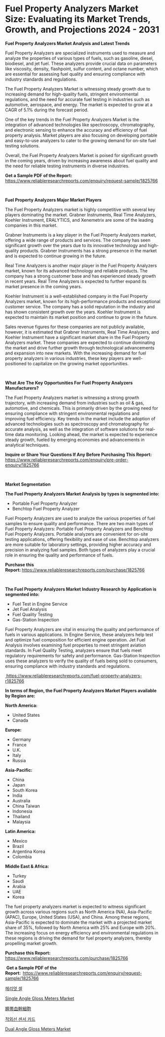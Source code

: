 <p><h1>Fuel Property Analyzers Market Size: Evaluating its Market Trends, Growth, and Projections 2024 - 2031</h1></p><p><strong>Fuel Property Analyzers Market Analysis and Latest Trends</strong></p>
<p><p>Fuel Property Analyzers are specialized instruments used to measure and analyze the properties of various types of fuels, such as gasoline, diesel, biodiesel, and jet fuel. These analyzers provide crucial data on parameters like viscosity, density, flashpoint, sulfur content, and octane number, which are essential for assessing fuel quality and ensuring compliance with industry standards and regulations.</p><p>The Fuel Property Analyzers Market is witnessing steady growth due to increasing demand for high-quality fuels, stringent environmental regulations, and the need for accurate fuel testing in industries such as automotive, aerospace, and energy. The market is expected to grow at a CAGR of 5.1% during the forecast period.</p><p>One of the key trends in the Fuel Property Analyzers Market is the integration of advanced technologies like spectroscopy, chromatography, and electronic sensing to enhance the accuracy and efficiency of fuel property analysis. Market players are also focusing on developing portable and easy-to-use analyzers to cater to the growing demand for on-site fuel testing solutions.</p><p>Overall, the Fuel Property Analyzers Market is poised for significant growth in the coming years, driven by increasing awareness about fuel quality and the need for reliable testing instruments in diverse industries.</p></p>
<p><strong>Get a Sample PDF of the Report:&nbsp;</strong> <a href="https://www.reliableresearchreports.com/enquiry/request-sample/1825766">https://www.reliableresearchreports.com/enquiry/request-sample/1825766</a></p>
<p>&nbsp;</p>
<p><strong>Fuel Property Analyzers Major Market Players</strong></p>
<p><p>The Fuel Property Analyzers market is highly competitive with several key players dominating the market. Grabner Instruments, Real Time Analyzers, Koehler Instrument, ERALYTICS, and Xenemetrix are some of the leading companies in this market.</p><p>Grabner Instruments is a key player in the Fuel Property Analyzers market, offering a wide range of products and services. The company has seen significant growth over the years due to its innovative technology and high-quality products. Grabner Instruments has a strong presence in the market and is expected to continue growing in the future.</p><p>Real Time Analyzers is another major player in the Fuel Property Analyzers market, known for its advanced technology and reliable products. The company has a strong customer base and has experienced steady growth in recent years. Real Time Analyzers is expected to further expand its market presence in the coming years.</p><p>Koehler Instrument is a well-established company in the Fuel Property Analyzers market, known for its high-performance products and exceptional customer service. The company has a solid reputation in the industry and has shown consistent growth over the years. Koehler Instrument is expected to maintain its market position and continue to grow in the future.</p><p>Sales revenue figures for these companies are not publicly available, however, it is estimated that Grabner Instruments, Real Time Analyzers, and Koehler Instrument have a significant market share in the Fuel Property Analyzers market. These companies are expected to continue dominating the market and drive further growth through technological advancements and expansion into new markets. With the increasing demand for fuel property analyzers in various industries, these key players are well-positioned to capitalize on the growing market opportunities.</p></p>
<p>&nbsp;</p>
<p><strong>What Are The Key Opportunities For Fuel Property Analyzers Manufacturers?</strong></p>
<p><p>The Fuel Property Analyzers market is witnessing a strong growth trajectory, with increasing demand from industries such as oil & gas, automotive, and chemicals. This is primarily driven by the growing need for ensuring compliance with stringent environmental regulations and improving fuel efficiency. Key trends in the market include the adoption of advanced technologies such as spectroscopy and chromatography for accurate analysis, as well as the integration of software solutions for real-time data monitoring. Looking ahead, the market is expected to experience steady growth, fueled by emerging economies and advancements in analytical techniques.</p></p>
<p><strong>Inquire or Share Your Questions If Any Before Purchasing This Report:</strong> <a href="https://www.reliableresearchreports.com/enquiry/pre-order-enquiry/1825766">https://www.reliableresearchreports.com/enquiry/pre-order-enquiry/1825766</a></p>
<p>&nbsp;</p>
<p><strong>Market Segmentation</strong></p>
<p><strong>The Fuel Property Analyzers Market Analysis by types is segmented into:</strong></p>
<p><ul><li>Portable Fuel Property Analyzer</li><li>Benchtop Fuel Property Analyzer</li></ul></p>
<p><p>Fuel Property Analyzers are used to analyze the various properties of fuel samples to ensure quality and performance. There are two main types of Fuel Property Analyzers: Portable Fuel Property Analyzers and Benchtop Fuel Property Analyzers. Portable analyzers are convenient for on-site testing applications, offering flexibility and ease of use. Benchtop analyzers are more suitable for laboratory settings, providing higher accuracy and precision in analyzing fuel samples. Both types of analyzers play a crucial role in ensuring the quality and performance of fuels.</p></p>
<p><strong>Purchase this Report:&nbsp;</strong><a href="https://www.reliableresearchreports.com/purchase/1825766">https://www.reliableresearchreports.com/purchase/1825766</a></p>
<p>&nbsp;</p>
<p><strong>The Fuel Property Analyzers Market Industry Research by Application is segmented into:</strong></p>
<p><ul><li>Fuel Test in Engine Service</li><li>Jet Fuel Analysis</li><li>Fuel Quality Testing</li><li>Gas-Station Inspection</li></ul></p>
<p><p>Fuel Property Analyzers are vital in ensuring the quality and performance of fuels in various applications. In Engine Service, these analyzers help test and optimize fuel composition for efficient engine operation. Jet Fuel Analysis involves examining fuel properties to meet stringent aviation standards. In Fuel Quality Testing, analyzers ensure that fuels meet regulatory requirements for safety and performance. Gas-Station Inspection uses these analyzers to verify the quality of fuels being sold to consumers, ensuring compliance with industry standards and regulations.</p></p>
<p><a href="https://www.reliableresearchreports.com/fuel-property-analyzers-r1825766">&nbsp;https://www.reliableresearchreports.com/fuel-property-analyzers-r1825766</a></p>
<p><strong>In terms of Region, the Fuel Property Analyzers Market Players available by Region are:</strong></p>
<p>
    <p> <strong> North America: </strong>
        <ul>
            <li>United States</li>
            <li>Canada</li>
        </ul>
        </p> 
    <p> <strong> Europe: </strong>
        <ul>
            <li>Germany</li>
            <li>France</li>
            <li>U.K.</li>
            <li>Italy</li>
            <li>Russia</li>
        </ul>
        </p> 
    <p> <strong> Asia-Pacific: </strong>
        <ul>
            <li>China</li>
            <li>Japan</li>
            <li>South Korea</li>
            <li>India</li>
            <li>Australia</li>
            <li>China Taiwan</li>
            <li>Indonesia</li>
            <li>Thailand</li>
            <li>Malaysia</li>
        </ul>
        </p> 
    <p> <strong> Latin America: </strong>
        <ul>
            <li>Mexico</li>
            <li>Brazil</li>
            <li>Argentina Korea</li>
            <li>Colombia</li>
        </ul>
        </p> 
    <p> <strong> Middle East & Africa: </strong>
        <ul>
            <li>Turkey</li>
            <li>Saudi</li>
            <li>Arabia</li>
            <li>UAE</li>
            <li>Korea</li>
        </ul>
    </p>
    </p>
<p><p>The fuel property analyzers market is expected to witness significant growth across various regions such as North America (NA), Asia-Pacific (APAC), Europe, United States (USA), and China. Among these regions, Asia-Pacific is expected to dominate the market with a projected market share of 35%, followed by North America with 25% and Europe with 20%. The increasing focus on energy efficiency and environmental regulations in these regions is driving the demand for fuel property analyzers, thereby propelling market growth.</p></p>
<p><strong>Purchase this Report: </strong><a href="https://www.reliableresearchreports.com/purchase/1825766">https://www.reliableresearchreports.com/purchase/1825766</a></p>
<p>&nbsp;<strong>Get a Sample PDF of the Report:&nbsp;&nbsp;</strong><a href="https://www.reliableresearchreports.com/enquiry/request-sample/1825766">https://www.reliableresearchreports.com/enquiry/request-sample/1825766</a></p>
<p><strong></strong></p>
<p><p><a href="https://github.com/camron674/Market-Research-Report-List-1/blob/main/563804138480.md">헤리엇 셀</a></p><p><a href="https://github.com/yoshih12/Market-Research-Report-List-3/blob/main/single-angle-gloss-meters-market.md">Single Angle Gloss Meters Market</a></p><p><a href="https://github.com/ddwcuskozol07187/Market-Research-Report-List-1/blob/main/170028441665.md">臍帯血幹細胞</a></p><p><a href="https://github.com/BrettWeberrt8767765/Market-Research-Report-List-1/blob/main/932039738479.md">적외선 센서 카드</a></p><p><a href="https://github.com/jerrycopelandthomaswsqd8q/Market-Research-Report-List-2/blob/main/dual-angle-gloss-meters-market.md">Dual Angle Gloss Meters Market</a></p></p>